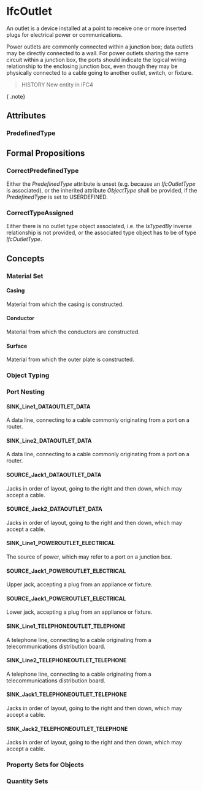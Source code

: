 # IfcOutlet

An outlet is a device installed at a point to receive one or more inserted plugs for electrical power or communications.<!-- end of definition -->

Power outlets are commonly connected within a junction box; data outlets may be directly connected to a wall. For power outlets sharing the same circuit within a junction box, the ports should indicate the logical wiring relationship to the enclosing junction box, even though they may be physically connected to a cable going to another outlet, switch, or fixture.

> HISTORY  New entity in IFC4

{ .note}
>

## Attributes

### PredefinedType


## Formal Propositions

### CorrectPredefinedType
Either the _PredefinedType_ attribute is unset (e.g. because an _IfcOutletType_ is associated), or the inherited attribute _ObjectType_ shall be provided, if the _PredefinedType_ is set to USERDEFINED.

### CorrectTypeAssigned
Either there is no outlet type object associated, i.e. the _IsTypedBy_ inverse relationship is not provided, or the associated type object has to be of type _IfcOutletType_.

## Concepts

### Material Set



#### Casing

Material from which the casing is constructed.

#### Conductor

Material from which the conductors are constructed.

#### Surface

Material from which the outer plate is constructed.

### Object Typing



### Port Nesting



#### SINK_Line1_DATAOUTLET_DATA

A data line, connecting to a cable commonly originating from a port on a router.

#### SINK_Line2_DATAOUTLET_DATA

A data line, connecting to a cable commonly originating from a port on a router.

#### SOURCE_Jack1_DATAOUTLET_DATA

Jacks in order of layout, going to the right and then down, which may accept a cable.

#### SOURCE_Jack2_DATAOUTLET_DATA

Jacks in order of layout, going to the right and then down, which may accept a cable.

#### SINK_Line1_POWEROUTLET_ELECTRICAL

The source of power, which may refer to a port on a junction box.

#### SOURCE_Jack1_POWEROUTLET_ELECTRICAL

Upper jack, accepting a plug from an appliance or fixture.

#### SOURCE_Jack1_POWEROUTLET_ELECTRICAL

Lower jack, accepting a plug from an appliance or fixture.

#### SINK_Line1_TELEPHONEOUTLET_TELEPHONE

A telephone line, connecting to a cable originating from a telecommunications distribution board.

#### SINK_Line2_TELEPHONEOUTLET_TELEPHONE

A telephone line, connecting to a cable originating from a telecommunications distribution board.

#### SINK_Jack1_TELEPHONEOUTLET_TELEPHONE

Jacks in order of layout, going to the right and then down, which may accept a cable.

#### SINK_Jack2_TELEPHONEOUTLET_TELEPHONE

Jacks in order of layout, going to the right and then down, which may accept a cable.

### Property Sets for Objects



### Quantity Sets




